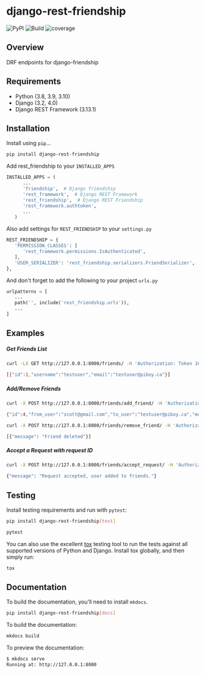 # django-rest-friendship

![PyPI](https://img.shields.io/pypi/v/django-rest-friendship)
![Build](https://img.shields.io/github/workflow/status/dnmellen/django-rest-friendship/Python%20package)
![coverage](https://img.shields.io/codecov/c/gh/dnmellen/django-rest-friendship)

## Overview

DRF endpoints for django-friendship

## Requirements

- Python (3.8, 3.9, 3.10)
- Django (3.2, 4.0)
- Django REST Framework (3.13.1)

## Installation

Install using `pip`...

```bash
pip install django-rest-friendship
```

Add rest_friendship to your `INSTALLED_APPS`

```python
INSTALLED_APPS = (
      ...
      'friendship',  # Django friendship
      'rest_framework',  # Django REST Framework
      'rest_friendship',  # Django REST Friendship
      'rest_framework.authtoken',
      ...
   )
```

Also add settings for `REST_FRIENDSHIP` to your `settings.py`

```python
REST_FRIENDSHIP = {
   'PERMISSION_CLASSES': [
      'rest_framework.permissions.IsAuthenticated',
   ],
   'USER_SERIALIZER': 'rest_friendship.serializers.FriendSerializer',
},
```

And don't forget to add the following to your project `urls.py`

```python
urlpatterns = [
   ...
   path('', include('rest_friendship.urls')),
   ...
]
```

## Examples

##### Get Friends List

```bash
curl -LX GET http://127.0.0.1:8000/friends/ -H 'Authorization: Token 16bd63ca6655a5fe8d25d7c8bb1b42605c77088b'

[{"id":1,"username":"testuser","email":"testuser@piboy.ca"}]
```

##### Add/Remove Friends

```bash
curl -X POST http://127.0.0.1:8000/friends/add_friend/ -H 'Authorization: Token 16bd63ca6655a5fe8d25d7c8bb1b42605c77088b' --data 'to_user=testuser&message=Hello+friend'

{"id":4,"from_user":"scott@gmail.com","to_user":"testuser@piboy.ca","message":"Hello friend","created":"2022-01-22T04:21:43.593950Z","rejected":null,"viewed":null}
```

```bash
curl -X POST http://127.0.0.1:8000/friends/remove_friend/ -H 'Authorization: Token 16bd63ca6655a5fe8d25d7c8bb1b42605c77088b' --data 'to_user=testuser'

[{"message": "Friend deleted"}]
```

##### Accept a Request with request ID

```bash
curl -X POST http://127.0.0.1:8000/friends/accept_request/ -H 'Authorization: Token 16bd63ca6655a5fe8d25d7c8bb1b42605c77088b' --data 'id=1'

{"message": "Request accepted, user added to friends."}
```

## Testing

Install testing requirements and run with `pytest`:

```bash
pip install django-rest-friendship[test] 

pytest
```

You can also use the excellent
[tox](http://tox.readthedocs.org/en/latest/) testing tool to run the
tests against all supported versions of Python and Django. Install tox
globally, and then simply run:

```bash
tox
```

## Documentation

To build the documentation, you'll need to install `mkdocs`.

```bash
pip install django-rest-friendship[docs]
```

To build the documentation:

```bash
mkdocs build
```

To preview the documentation:

```bash
$ mkdocs serve
Running at: http://127.0.0.1:8000
```
